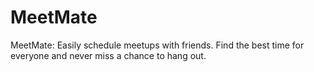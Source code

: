 # MeetMate
MeetMate: Easily schedule meetups with friends. Find the best time for everyone and never miss a chance to hang out.
